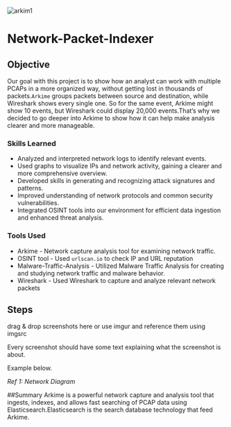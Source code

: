 ![arkim1](https://github.com/user-attachments/assets/a8c45c2f-aa7e-46d3-9457-0a1b8af7240e)
# Network-Packet-Indexer 

## Objective

Our goal with this project is to show how an analyst can work with multiple PCAPs in a more organized way, without getting lost in thousands of packets.`Arkime` groups packets between source and destination, while Wireshark shows every single one. So for the same event, Arkime might show 
10 events, but Wireshark could display 20,000 events.That’s why we decided to go deeper into Arkime to show how it can help make analysis clearer and more manageable.


### Skills Learned

- Analyzed and interpreted network logs to identify relevant events.
- Used graphs to visualize IPs and network activity, gaining a clearer and more comprehensive overview.
- Developed skills in generating and recognizing attack signatures and patterns.
- Improved understanding of network protocols and common security vulnerabilities. 
- Integrated OSINT tools into our environment for efficient data ingestion and enhanced threat analysis.

### Tools Used

- Arkime - Network capture analysis tool for examining network traffic.
- OSINT tool - Used `urlscan.io` to check IP and URL reputation
- Malware-Traffic-Analysis - Utilized Malware Traffic Analysis for creating and studying network traffic and malware behavior.
- Wireshark - Used Wireshark to capture and analyze relevant network packets

## Steps
drag & drop screenshots here or use imgur and reference them using imgsrc

Every screenshot should have some text explaining what the screenshot is about.

Example below.

*Ref 1: Network Diagram*

##Summary
Arkime is a powerful network capture and analysis tool that ingests, indexes, and allows fast searching of PCAP data using Elasticsearch.Elasticsearch is the search database technology that feed Arkime.
